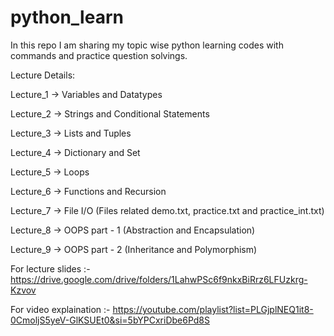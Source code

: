 # python_learn
In this repo I am sharing my topic wise python learning codes with commands and practice question solvings.

Lecture Details:

Lecture_1 -> Variables and Datatypes

Lecture_2 -> Strings and Conditional Statements

Lecture_3 -> Lists and Tuples

Lecture_4 -> Dictionary and Set

Lecture_5 -> Loops

Lecture_6 -> Functions and Recursion

Lecture_7 -> File I/O  (Files related demo.txt, practice.txt and practice_int.txt)

Lecture_8 -> OOPS part - 1  (Abstraction and Encapsulation)

Lecture_9 -> OOPS part - 2  (Inheritance and Polymorphism)

For lecture slides :- https://drive.google.com/drive/folders/1LahwPSc6f9nkxBiRrz6LFUzkrg-Kzvov

For video explaination :- https://youtube.com/playlist?list=PLGjplNEQ1it8-0CmoljS5yeV-GlKSUEt0&si=5bYPCxriDbe6Pd8S
